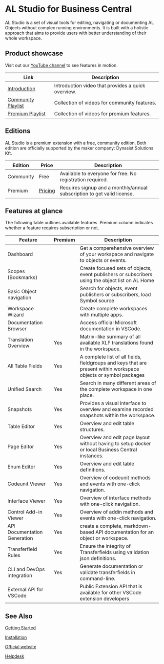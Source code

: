 # AL Studio for Business Central

AL Studio is a set of visual tools for editing, navigating or documenting AL Objects without complex running environments. It is built with a holistic approach that aims to provide users with better understanding of their whole workspace.

## Product showcase

Visit out our [YouTube channel](https://www.youtube.com/channel/UCyLKtnecuIOiD13dfmlI64Q) to see features in motion.


|Link  |Description  |
|---------|-------------|
|[Introduction](https://youtu.be/RjxjaxU2oqo)|Introduction video that provides a quick overview.|
|[Community Playlist](https://www.youtube.com/playlist?list=PLwSO2dFV0wXU2LTbHHwFW1aqncMTbvcUa)|Collection of videos for community features.|
|[Premium Playlist](https://www.youtube.com/playlist?list=PLwSO2dFV0wXUp8XP36R3k3Bx5GtusFPyy)|Collection of videos for premium features.|


## Editions

AL Studio is a premium extension with a free, community edition. Both edition are officially supported by the maker company: Dynasist Solutions Kft.

|Edition  |Price|Description  |
|---------|-|-------------|
|Community|Free|Available to everyone for free. No registration required.|
|Premium  |[Pricing](https://al.studio/pricing)|Requires signup and a monthly/annual subscription to get valid license.|


## Features at glance

The following table outlines available features. Premium column indicates whether a feature requires subscription or not.

|Feature|Premium|Description|
|-------|-------|-----------|
|Dashboard||Get a comperehensive overview of your workspace and navigate to objects or events.|
|Scopes (Bookmarks)||Create focused sets of objects, event publishers or subscribers using the object list on AL Home|
|Basic Object navigation||Search for objects, event publishers or subscribers, load Symbol source|
|Workspace Wizard||Create complete workspaces with multiple apps.|
|Documentation Browser||Access official Microsoft documentation in VSCode.|
|Translation Overview|Yes|Matrix-like summary of all available XLF translations found in the workspace.|
|All Table Fields|Yes|A complete list of all fields, fieldgroups and keys that are present within workspace objects or symbol packages|
|Unified Search|Yes|Search in many different areas of the complete workspace in one place.|
|Snapshots|Yes|Provides a visual interface to overview and examine recorded snapshots within the workspace.|
|Table Editor|Yes|Overview and edit table structures.|
|Page Editor|Yes|Overview and edit page layout without having to setup docker or local Business Central instances.|
|Enum Editor|Yes|Overview and edit table definitions.|
|Codeunit Viewer|Yes|Overview of codeunit methods and events with one-click navigation.|
|Interface Viewer|Yes|Overview of interface methods with one-click navigation.|
|Control Add-in Viewer|Yes|Overview of addin methods and events with one-click navigation.|
|API Documentation Generation|Yes|create a complete, markdown-based API documentation for an object or workspace.|
|Transferfield Rules|Yes|Ensure the integrity of Transferfields using validation json definitions.|
|CLI and DevOps integration|Yes|Generate documentation or validate transferfields in command-line.|
|External API for VSCode||Public Extension API that is available for other VSCode extension developers|

## See Also
[Getting Started](introduction/getting-started.md)

[Installation](introduction/installation.md)

[Official website](https://al.studio)

[Helpdesk](https://help.al.studio)